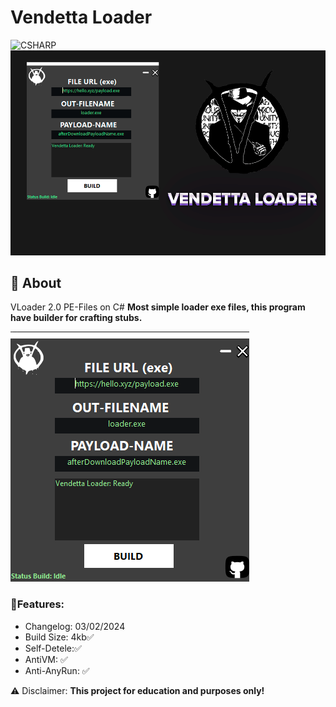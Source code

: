 # Vendetta Loader
![CSHARP](https://img.shields.io/badge/Language-CSHARP-aqua?style=for-the-badge&logo=CS)
![](banner.png)

## 📑 About
</b>VLoader 2.0 PE-Files on C#</b>
<strong>Most simple loader exe files, this program have builder for crafting stubs.</strong>

![](screen.png)
### 🦀Features:
 * Changelog: 03/02/2024
 * Build Size: 4kb✅
 * Self-Detele:✅
 * AntiVM: ✅
 * Anti-AnyRun: ✅

⚠️ Disclaimer:
<strong>This project for education and purposes only!</strong>
